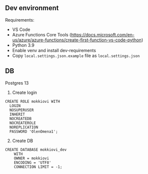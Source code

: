 ## Dev environment

Requirements:
* VS Code
* Azure Functions Core Tools (https://docs.microsoft.com/en-us/azure/azure-functions/create-first-function-vs-code-python)
* Python 3.9
* Enable venv and install dev-requirements
* Copy `local.settings.json.example` file as `local.settings.json`

## DB

Postgres 13

1. Create login
````
CREATE ROLE mokkiovi WITH
  LOGIN
  NOSUPERUSER
  INHERIT
  NOCREATEDB
  NOCREATEROLE
  NOREPLICATION
  PASSWORD 'OlenOmena1';
````
2. Create DB
````
CREATE DATABASE mokkiovi_dev
    WITH
    OWNER = mokkiovi
    ENCODING = 'UTF8'
    CONNECTION LIMIT = -1;
````